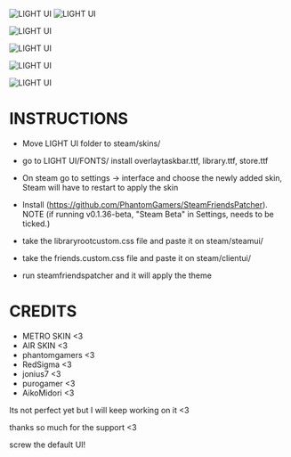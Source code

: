 ![LIGHT UI](https://i.imgur.com/YabnX7y.png)
![LIGHT UI](https://i.imgur.com/QxdaBEX.png)

![LIGHT UI](https://i.imgur.com/Mp39wfp.png)

![LIGHT UI](https://i.imgur.com/FvlnP6U.png)

![LIGHT UI](https://i.imgur.com/PFVEKSl.png)

![LIGHT UI](https://media.giphy.com/media/0Ar6OuLLCNriyjYN3F/giphy.gif)




# INSTRUCTIONS
* Move LIGHT UI folder to steam/skins/
* go to LIGHT UI/FONTS/ install overlaytaskbar.ttf, library.ttf, store.ttf
* On steam go to settings -> interface and choose the newly added skin,
Steam will have to restart to apply the skin

* Install (https://github.com/PhantomGamers/SteamFriendsPatcher). NOTE (if running v0.1.36-beta, "Steam Beta" in Settings, needs to be ticked.) 

* take the libraryrootcustom.css file and paste it on steam/steamui/
* take the friends.custom.css file and paste it on steam/clientui/
* run steamfriendspatcher and it will apply the theme

# CREDITS
* METRO SKIN <3
* AIR SKIN <3
* phantomgamers <3
* RedSigma <3
* jonius7 <3
* purogamer <3
* AikoMidori <3

Its not perfect yet but I will keep working on it <3

thanks so much for the support <3

screw the default UI!
